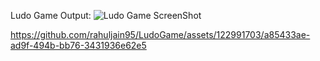 Ludo Game
Output: 
![Ludo Game ScreenShot](https://github.com/rahuljain95/LudoGame/assets/122991703/8ea6769c-26cd-4674-a4ee-b0e9305d049c)



https://github.com/rahuljain95/LudoGame/assets/122991703/a85433ae-ad9f-494b-bb76-3431936e62e5

